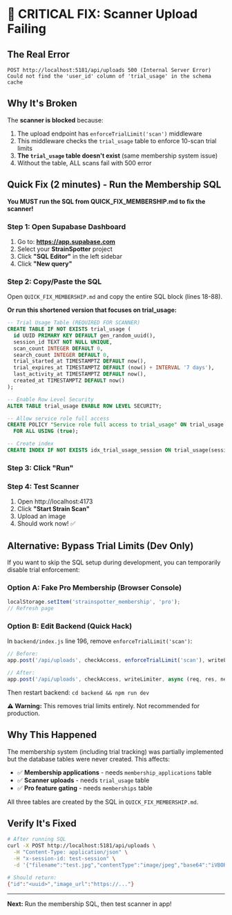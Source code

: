 # 🚨 CRITICAL FIX: Scanner Upload Failing

## The Real Error
```
POST http://localhost:5181/api/uploads 500 (Internal Server Error)
Could not find the 'user_id' column of 'trial_usage' in the schema cache
```

## Why It's Broken
The **scanner is blocked** because:
1. The upload endpoint has `enforceTrialLimit('scan')` middleware
2. This middleware checks the `trial_usage` table to enforce 10-scan trial limits
3. **The `trial_usage` table doesn't exist** (same membership system issue)
4. Without the table, ALL scans fail with 500 error

## Quick Fix (2 minutes) - Run the Membership SQL

**You MUST run the SQL from QUICK_FIX_MEMBERSHIP.md to fix the scanner!**

### Step 1: Open Supabase Dashboard
1. Go to: **https://app.supabase.com**
2. Select your **StrainSpotter** project
3. Click **"SQL Editor"** in the left sidebar
4. Click **"New query"**

### Step 2: Copy/Paste the SQL
Open `QUICK_FIX_MEMBERSHIP.md` and copy the entire SQL block (lines 18-88).

**Or run this shortened version that focuses on trial_usage:**

```sql
-- Trial Usage Table (REQUIRED FOR SCANNER)
CREATE TABLE IF NOT EXISTS trial_usage (
  id UUID PRIMARY KEY DEFAULT gen_random_uuid(),
  session_id TEXT NOT NULL UNIQUE,
  scan_count INTEGER DEFAULT 0,
  search_count INTEGER DEFAULT 0,
  trial_started_at TIMESTAMPTZ DEFAULT now(),
  trial_expires_at TIMESTAMPTZ DEFAULT (now() + INTERVAL '7 days'),
  last_activity_at TIMESTAMPTZ DEFAULT now(),
  created_at TIMESTAMPTZ DEFAULT now()
);

-- Enable Row Level Security
ALTER TABLE trial_usage ENABLE ROW LEVEL SECURITY;

-- Allow service role full access
CREATE POLICY "Service role full access to trial_usage" ON trial_usage
  FOR ALL USING (true);

-- Create index
CREATE INDEX IF NOT EXISTS idx_trial_usage_session ON trial_usage(session_id);
```

### Step 3: Click "Run"

### Step 4: Test Scanner
1. Open http://localhost:4173
2. Click **"Start Strain Scan"**
3. Upload an image
4. Should work now! ✅

## Alternative: Bypass Trial Limits (Dev Only)

If you want to skip the SQL setup during development, you can temporarily disable trial enforcement:

### Option A: Fake Pro Membership (Browser Console)
```javascript
localStorage.setItem('strainspotter_membership', 'pro');
// Refresh page
```

### Option B: Edit Backend (Quick Hack)
In `backend/index.js` line 196, remove `enforceTrialLimit('scan')`:

```javascript
// Before:
app.post('/api/uploads', checkAccess, enforceTrialLimit('scan'), writeLimiter, async (req, res, next) => {

// After:
app.post('/api/uploads', checkAccess, writeLimiter, async (req, res, next) => {
```

Then restart backend: `cd backend && npm run dev`

**⚠️ Warning:** This removes trial limits entirely. Not recommended for production.

## Why This Happened
The membership system (including trial tracking) was partially implemented but the database tables were never created. This affects:
- ✅ **Membership applications** - needs `membership_applications` table
- ✅ **Scanner uploads** - needs `trial_usage` table
- ✅ **Pro feature gating** - needs `memberships` table

All three tables are created by the SQL in `QUICK_FIX_MEMBERSHIP.md`.

## Verify It's Fixed
```bash
# After running SQL
curl -X POST http://localhost:5181/api/uploads \
  -H "Content-Type: application/json" \
  -H "x-session-id: test-session" \
  -d '{"filename":"test.jpg","contentType":"image/jpeg","base64":"iVBORw0KGgoAAAANSUhEUgAAAAEAAAABCAYAAAAfFcSJAAAADUlEQVR42mNk+M9QDwADhgGAWjR9awAAAABJRU5ErkJggg=="}'

# Should return:
{"id":"<uuid>","image_url":"https://..."}
```

---

**Next:** Run the membership SQL, then test scanner in app!
